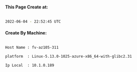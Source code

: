 
   
#### This Page Create at:

```bash

2022-06-04 - 22:52:45 UTC

```

#### Create By Machine:

```bash

Host Name : fv-az105-311

platform  : Linux-5.13.0-1025-azure-x86_64-with-glibc2.31

Ip Local  : 10.1.0.189

```

